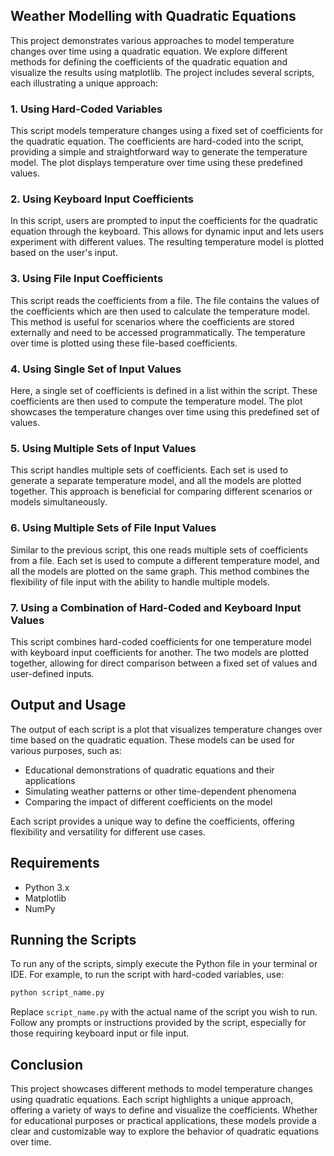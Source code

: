 ## Weather Modelling with Quadratic Equations

This project demonstrates various approaches to model temperature changes over time using a quadratic equation. We explore different methods for defining the coefficients of the quadratic equation and visualize the results using matplotlib. The project includes several scripts, each illustrating a unique approach:

### 1. Using Hard-Coded Variables

This script models temperature changes using a fixed set of coefficients for the quadratic equation. The coefficients are hard-coded into the script, providing a simple and straightforward way to generate the temperature model. The plot displays temperature over time using these predefined values.

### 2. Using Keyboard Input Coefficients

In this script, users are prompted to input the coefficients for the quadratic equation through the keyboard. This allows for dynamic input and lets users experiment with different values. The resulting temperature model is plotted based on the user's input.

### 3. Using File Input Coefficients

This script reads the coefficients from a file. The file contains the values of the coefficients which are then used to calculate the temperature model. This method is useful for scenarios where the coefficients are stored externally and need to be accessed programmatically. The temperature over time is plotted using these file-based coefficients.

### 4. Using Single Set of Input Values

Here, a single set of coefficients is defined in a list within the script. These coefficients are then used to compute the temperature model. The plot showcases the temperature changes over time using this predefined set of values.

### 5. Using Multiple Sets of Input Values

This script handles multiple sets of coefficients. Each set is used to generate a separate temperature model, and all the models are plotted together. This approach is beneficial for comparing different scenarios or models simultaneously.

### 6. Using Multiple Sets of File Input Values

Similar to the previous script, this one reads multiple sets of coefficients from a file. Each set is used to compute a different temperature model, and all the models are plotted on the same graph. This method combines the flexibility of file input with the ability to handle multiple models.

### 7. Using a Combination of Hard-Coded and Keyboard Input Values

This script combines hard-coded coefficients for one temperature model with keyboard input coefficients for another. The two models are plotted together, allowing for direct comparison between a fixed set of values and user-defined inputs.

## Output and Usage

The output of each script is a plot that visualizes temperature changes over time based on the quadratic equation. These models can be used for various purposes, such as:

- Educational demonstrations of quadratic equations and their applications
- Simulating weather patterns or other time-dependent phenomena
- Comparing the impact of different coefficients on the model

Each script provides a unique way to define the coefficients, offering flexibility and versatility for different use cases.

## Requirements

- Python 3.x
- Matplotlib
- NumPy

## Running the Scripts

To run any of the scripts, simply execute the Python file in your terminal or IDE. For example, to run the script with hard-coded variables, use:

```bash
python script_name.py
```

Replace `script_name.py` with the actual name of the script you wish to run. Follow any prompts or instructions provided by the script, especially for those requiring keyboard input or file input.

## Conclusion

This project showcases different methods to model temperature changes using quadratic equations. Each script highlights a unique approach, offering a variety of ways to define and visualize the coefficients. Whether for educational purposes or practical applications, these models provide a clear and customizable way to explore the behavior of quadratic equations over time.
